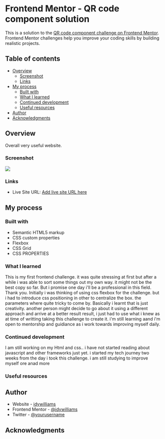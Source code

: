# Frontend Mentor - QR code component solution

This is a solution to the [QR code component challenge on Frontend Mentor](https://www.frontendmentor.io/challenges/qr-code-component-iux_sIO_H). Frontend Mentor challenges help you improve your coding skills by building realistic projects. 

## Table of contents

- [Overview](#overview)
  - [Screenshot](#screenshot)
  - [Links](#links)
- [My process](#my-process)
  - [Built with](#built-with)
  - [What I learned](#what-i-learned)
  - [Continued development](#continued-development)
  - [Useful resources](#useful-resources)
- [Author](#author)
- [Acknowledgments](#acknowledgments)

## Overview
Overall very useful website.
### Screenshot

![](./screenshot.png)

### Links


- Live Site URL: [Add live site URL here](https://idywilliams.github.io/frontendMentor-Challenge/)

## My process

### Built with

- Semantic HTML5 markup
- CSS custom properties
- Flexbox
- CSS Grid
- CSS PROPERTIES

### What I learned
 This is my first frontend challenge. it was quite stressing at first but after a while i was able to sort some things out my own way. it might not be the best copy so far. But i promise one day i'll be a professional in this field.  Thank you.
 Initially i was thinking of using css flexbox for the challenge. but i had to introduce css positioning in other to centralize the box. the parameters where quite tricky to come by. 
 Basically i learnt that is just creativity. another person might decide to go about it using a different approach and arrive at a better result result, i just had to use what i knew  as at time of writting taking this challenge to create it. i'm still learning aand i'm open to mentorship and guidiance as i work towards improving myself daily. 


### Continued development

I am still working on my Html and css.. i have not started reading about javascript and other frameworks just yet. i started my tech journey two weeks from the day i took this challenge. i am still studying to improve myself ore anad more


### Useful resources


## Author

- Website - [idywilliams](https://github.com/idyWilliams)
- Frontend Mentor - [@idywilliams](https://www.frontendmentor.io/profile/idyWilliams)
- Twitter - [@yourusername](https://www.twitter.com/yourusername)



## Acknowledgments

